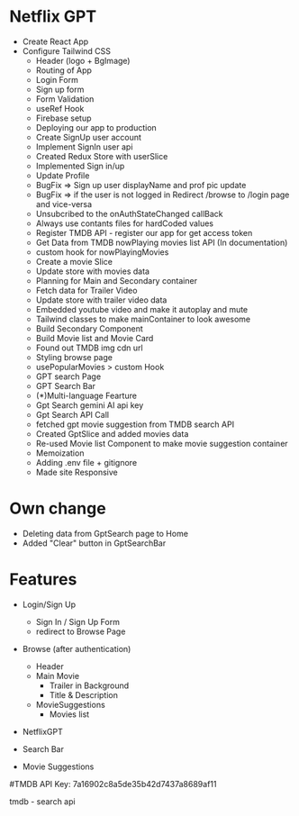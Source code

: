 # Netflix GPT

- Create React App
- Configure Tailwind CSS
  - Header (logo + BgImage)
  - Routing of App
  - Login Form
  - Sign up form
  - Form Validation
  - useRef Hook
  - Firebase setup
  - Deploying our app to production
  - Create SignUp user account
  - Implement SignIn user api
  - Created Redux Store with userSlice
  - Implemented Sign in/up
  - Update Profile
  - BugFix => Sign up user displayName and prof pic update
  - BugFix => if the user is not logged in Redirect /browse to /login page and vice-versa
  - Unsubcribed to the onAuthStateChanged callBack
  - Always use contants files for hardCoded values
  - Register TMDB API - register our app for get access token
  - Get Data from TMDB nowPlaying movies list API (In documentation)
  - custom hook for nowPlayingMovies
  - Create a movie Slice
  - Update store with movies data
  - Planning for Main and Secondary container
  - Fetch data for Trailer Video
  - Update store with trailer video data
  - Embedded youtube video and make it autoplay and mute
  - Tailwind classes to make mainContainer to look awesome
  - Build Secondary Component
  - Build Movie list and Movie Card
  - Found out TMDB img cdn url
  - Styling browse page
  - usePopularMovies > custom Hook
  - GPT search Page
  - GPT Search Bar
  - (\*)Multi-language Fearture
  - Gpt Search gemini AI api key
  - Gpt Search API Call
  - fetched gpt movie suggestion from TMDB search API
  - Created GptSlice and added movies data
  - Re-used Movie list Component to make movie suggestion container
  - Memoization
  - Adding .env file + gitignore
  - Made site Responsive

# Own change

- Deleting data from GptSearch page to Home
- Added "Clear" button in GptSearchBar

# Features

- Login/Sign Up
  - Sign In / Sign Up Form
  - redirect to Browse Page
- Browse (after authentication)

  - Header
  - Main Movie
    - Trailer in Background
    - Title & Description
  - MovieSuggestions
    - Movies list

- NetflixGPT
- Search Bar
- Movie Suggestions

#TMDB
API Key: 7a16902c8a5de35b42d7437a8689af11

tmdb - search api
